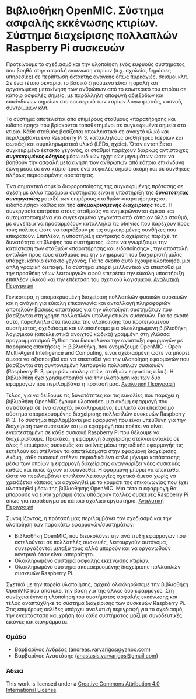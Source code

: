 # Βιβλιοθήκη OpenMIC.  Σύστημα ασφαλής εκκένωσης κτιρίων. Σύστημα διαχείρισης πολλαπλών Raspberry Pi συσκευών

Προτείνουμε το σχεδιασμό και την υλοποίηση ενός ευφυούς συστήματος που βοηθά στην ασφαλή εκκένωση κτιρίων (π.χ. σχολεία, δημόσιες υπηρεσίες) σε περίπτωση έκτακτης ανάγκης όπως πυρκαγιές, σεισμοί κλπ. Σε ένα τέτοιο σενάριο, το βασικό ζητούμενο είναι η ομαλή και οργανωμένη μετακίνηση των ανθρώπων από το εσωτερικό του κτιρίου σε κάποιο ασφαλές σημείο, με παράλληλη αποφυγή αδιεξόδων και επικίνδυνων σημείων στο εσωτερικό των κτιρίων λόγω φωτιάς, καπνού, συντριμμιών κλπ. 

Το σύστημα αποτελείται από  επιμέρους σταθμούς «παρατήρησης και ειδοποίησης» που βρίσκονται τοποθετημένοι σε συγκεκριμένα σημεία στο κτίριο. Κάθε σταθμός βασίζεται αποκλειστικά σε ανοιχτό υλικό και περιλαμβάνει ένα Raspberry Pi 3, κατάλληλους αισθητήρες (αερίων και φωτιάς) και συμπληρωματικό υλικό (LEDs, ηχεία). Όταν εντοπίζεται συγκεκριμένο  έκτακτο γεγονός, οι σταθμοί παρέχουν διαρκώς αντίστοιχες <b><i>συγκεκριμένες οδηγίες </i></b> μέσω ειδικών ηχητικών μηνυμάτων ώστε να βοηθούν την ασφαλή μετακίνηση των ανθρώπων από κάποια επικίνδυνη ζώνη μέσα σε ένα κτίριο προς ένα ασφαλές σημείο ακόμη και σε συνθήκες πλήρως περιορισμένης ορατότητας.</p>

Ένα σημαντικό σημείο διαφοροποίησης της συγκεκριμένης πρότασης σε σχέση με άλλα παρόμοια συστήματα είναι η υποστήριξη της <b><i>δυνατότητας συνεργασίας</i></b> μεταξύ των επιμέρους σταθμών «παρατήρησης και ειδοποίησης» καθώς και της <b><i>απομακρυσμένης διαχείρισης</i></b> τους. Η συνεργασία επιτρέπει στους σταθμούς να ενημερώνονται άμεσα και αυτοματοποιημένα για συγκεκριμένα γεγονότα από κάποιον άλλο σταθμό, με συνέπεια να προσαρμόζουν κατάλληλα τις οδηγίες που παρέχουν προς τους πολίτες ώστε να ταιριάζουν με τις συγκεκριμένες συνθήκες που επικρατούν. Επιπλέον, η υποστήριξη κεντρικής διαχείρισης παρέχει τη δυνατότητα επίβλεψης του συστήματος, ώστε να γνωρίζουμε την κατάσταση των σταθμών  «παρατήρησης και ειδοποίησης» , την αποστολή εντολών προς τους σταθμούς και την ενημέρωση του διαχειριστή μόλις υπάρχει κάποιο έκτακτο γεγονός. Για το σκοπό αυτό έχουμε υλοποιήσει μια απλή γραφική διεπαφή.  Το σύστημα μπορεί μελλοντικά να επεκταθεί με την προσθήκη νέων λειτουργιών αφού επιτρέπει την εύκολη υποστήριξη επιπλέον υλικού και την επέκταση του σχετικού λογισμικού.  [Αναλυτική Περιγραφή](docs/emergency.md)

Γενικότερα, η απομακρυσμένη διαχείριση πολλαπλών φυσικών συσκευών και η ανάγκη για εύκολη επικοινωνία και ανταλλαγή πληροφοριών αποτελούν βασικές απαιτήσεις για την υλοποίηση συστημάτων που βασίζονται στη χρήση πολλαπλών υπολογιστικών συσκευών.  Για το σκοπό αυτό, παράλληλα στα πλαίσια της υλοποίησης του προτεινόμενου συστήματος, σχεδιάσαμε και υλοποιήσαμε μια ολοκληρωμένη βιβλιοθήκη λογισμικού (αποκλειστικά ανοιχτού κώδικα) γραμμένη στη γλώσσα προγραμματισμού Python που διευκολύνει την ανάπτυξη εφαρμογών με παρόμοιες απαιτήσεις. Η βιβλιοθήκη, που ονομάζουμε OpenMIC - Open Multi-Agent Intelligence and Computing,  είναι σχεδιασμένη ώστε να μπορεί άμεσα να αξιοποιηθεί και να επεκταθεί για την υλοποίηση εφαρμογών που βασίζονται στη συντονισμένη λειτουργία πολλαπλών συσκευών (Raspberry Pi 3, φορητών υπολογιστών, σταθμών εργασίας κ.λπ.). Η βιβλιοθήκη έχει χρησιμοποιηθεί για την υλοποίηση και των δύο εφαρμογών που περιλαμβάνει η πρότασή μας.  [Αναλυτική Περιγραφή](docs/openmic.md)

Τέλος, για να δείξουμε τις δυνατότητες και τις ευκολίες που παρέχει η βιβλιοθήκη OpenMIC έχουμε υλοποιήσει μια ακόμη εφαρμογή που αντιστοιχεί σε ένα ανοιχτό, ολοκληρωμένο, ευέλικτο και επεκτάσιμο σύστημα απομακρυσμένης διαχείρισης πολλαπλών συσκευών  Raspberry Pi 3.  Το σύστημα περιλαμβάνει μια εφαρμογή που είναι υπεύθυνη για την διαχείριση των συσκευών και μια εφαρμογή που πρέπει να είναι εγκατεστημένη σε κάθε συσκευή  Raspberry Pi που θέλουμε να διαχειριστούμε. Πρακτικά, η εφαρμογή διαχείρισης στέλνει εντολές σε όλες ή επιμέρους συσκευές και εκείνες μέσω της ειδικής εφαρμογής τις εκτελούν και στέλνουν τα αποτελέσματα στην εφαρμογή διαχείρισης. Ακόμη, κάθε συσκευή στέλνει περιοδικά ένα απλό μήνυμα κατάστασης μέσω των οποίων η εφαρμογή διαχείρισης αναγνωρίζει νέες συσκευές καθώς και ποιες έχουν αποσυνδεθεί. Η εφαρμογή μπορεί να επεκταθεί ώστε να περιλαμβάνει επιπλέον λειτουργίες σχετικά άμεσα χωρίς να χρειάζεται κάποιος να ασχοληθεί με το κομμάτι της επικοινωνίας που έχει υλοποιηθεί μέσω της βιβλιοθήκης OpenMIC. Μια τέτοια εφαρμογή θα μπορούσε να είναι χρήσιμη όταν υπάρχουν πολλές συσκευές Raspberry Pi όπως για παράδειγμα σε κάποιο σχολικό εργαστήριο.  [Αναλυτική Περιγραφή](docs/management.md)

Συνοψίζοντας, η πρότασή μας περιλαμβάνει τον σχεδιασμό και την υλοποίηση των παρακάτω εφαρμογών/συστημάτων:
* Βιβλιοθήκη OpenMIC, που διευκολύνει την ανάπτυξη εφαρμογών  που εκτελούνται σε πολλαπλές συσκευές, λειτουργούν αυτόνομα, συνεργάζονται μεταξύ τους αλλά μπορούν και να οργανωθούν κεντρικά όταν είναι απαραίτητο.
* Ολοκληρωμένο σύστημα ασφαλής εκκένωσης κτιρίων. 
* Ολοκληρωμένο σύστημα απομακρυσμένης διαχείρισης πολλαπλών συσκευών Raspberry Pi.

Σχετικά με την πορεία υλοποίησης, αρχικά ολοκληρώσαμε την βιβλιοθήκη OpenMIC που αποτελεί την βάση για της άλλες δύο εφαρμογές. Στη συνέχεια έγινε η υλοποίηση του συστήματος ασφαλής εκκένωσης και τέλος αναπτύχθηκε το σύστημα διαχείρισης των συσκευών Raspberry Pi. Στις επιμέρους σελίδες υπάρχει αναλυτική περιγραφή για το σχεδιασμό, την εγκατάσταση και χρήση του κάθε συστήματος μαζί με συνοδευτικές εικόνες και διαγράμματα.

### Ομάδα
* Βαρβαρίγος Ανδρέας    (andreas.varvarigos@yahoo.com) 
* Βαρβαρίγος Αναστάσης  (anastasis.varvarigos@gmail.com)


### Άδεια
This work is licensed under a [Creative Commons Attribution 4.0 International License](http://creativecommons.org/licenses/by/4.0/)
